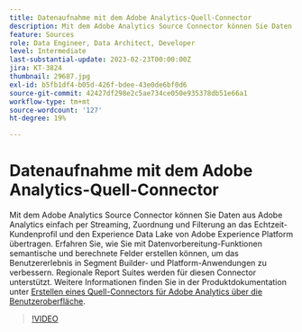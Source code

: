 ```yaml
---
title: Datenaufnahme mit dem Adobe Analytics-Quell-Connector
description: Mit dem Adobe Analytics Source Connector können Sie Daten aus Adobe Analytics einfach per Streaming, Zuordnung und Filterung an das Echtzeit-Kundenprofil und den Experience Data Lake von Adobe Experience Platform übertragen.
feature: Sources
role: Data Engineer, Data Architect, Developer
level: Intermediate
last-substantial-update: 2023-02-23T00:00:00Z
jira: KT-3824
thumbnail: 29687.jpg
exl-id: b5fb1df4-b05d-426f-bdee-43e0de6bf0d6
source-git-commit: 42427df298e2c5ae734ce050e935378db51e66a1
workflow-type: tm+mt
source-wordcount: '127'
ht-degree: 19%

---
```


# Datenaufnahme mit dem Adobe Analytics-Quell-Connector

Mit dem Adobe Analytics Source Connector können Sie Daten aus Adobe Analytics einfach per Streaming, Zuordnung und Filterung an das Echtzeit-Kundenprofil und den Experience Data Lake von Adobe Experience Platform übertragen. Erfahren Sie, wie Sie mit Datenvorbereitung-Funktionen semantische und berechnete Felder erstellen können, um das Benutzererlebnis in Segment Builder- und Platform-Anwendungen zu verbessern. Regionale Report Suites werden für diesen Connector unterstützt. Weitere Informationen finden Sie in der Produktdokumentation unter [Erstellen eines Quell-Connectors für Adobe Analytics über die Benutzeroberfläche](https://experienceleague.adobe.com/docs/experience-platform/sources/ui-tutorials/create/adobe-applications/analytics.html?lang=de).

>[!VIDEO](https://video.tv.adobe.com/v/29687?quality=12&learn=on)
